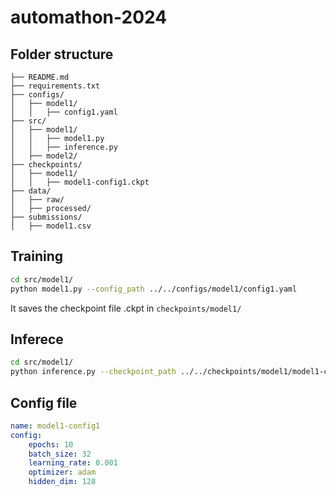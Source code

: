 # automathon-2024

## Folder structure
```
├── README.md
├── requirements.txt
├── configs/
│   ├── model1/
│   │   ├── config1.yaml
├── src/
│   ├── model1/
│   │   ├── model1.py
│   │   ├── inference.py
│   ├── model2/
├── checkpoints/
│   ├── model1/
│   │   ├── model1-config1.ckpt
├── data/
│   ├── raw/
│   ├── processed/
├── submissions/
│   ├── model1.csv
```


## Training
```bash
cd src/model1/
python model1.py --config_path ../../configs/model1/config1.yaml
```
It saves the checkpoint file .ckpt in `checkpoints/model1/`

## Inferece
```bash
cd src/model1/
python inference.py --checkpoint_path ../../checkpoints/model1/model1-config1.ckpt --config_path ../../configs/model1/config1.yaml
```



## Config file
```yaml
name: model1-config1
config:
    epochs: 10
    batch_size: 32
    learning_rate: 0.001
    optimizer: adam
    hidden_dim: 128
```



